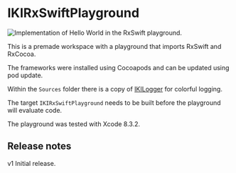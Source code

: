 # IKIRxSwiftPlayground

![Implementation of Hello World in the RxSwift playground.](https://www.ikiapps.com/img/2017-05-18-iki-rxswift-playground/hello-world-in-iki-rxswift-playground.png)

This is a premade workspace with a playground that imports RxSwift and RxCocoa.

The frameworks were installed using Cocoapods and can be updated using pod update.

Within the `Sources` folder there is a copy of [IKILogger](https://github.com/ikiapps/IKILogger) for colorful logging.

The target `IKIRxSwiftPlayground` needs to be built before the playground will evaluate code.

The playground was tested with Xcode 8.3.2.

## Release notes

v1 Initial release.

